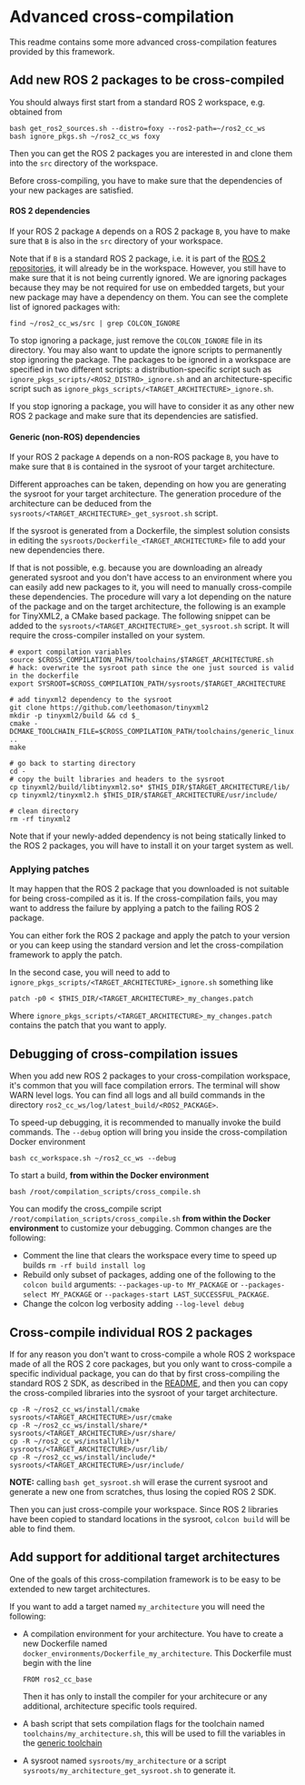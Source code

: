 # Advanced cross-compilation

This readme contains some more advanced cross-compilation features provided by this framework.


## Add new ROS 2 packages to be cross-compiled

You should always first start from a standard ROS 2 workspace, e.g. obtained from

```
bash get_ros2_sources.sh --distro=foxy --ros2-path=~/ros2_cc_ws
bash ignore_pkgs.sh ~/ros2_cc_ws foxy
```

Then you can get the ROS 2 packages you are interested in and clone them into the `src` directory of the workspace.

Before cross-compiling, you have to make sure that the dependencies of your new packages are satisfied.

#### ROS 2 dependencies

If your ROS 2 package `A` depends on a ROS 2 package `B`, you have to make sure that `B` is also in the `src` directory of your workspace.

Note that if `B` is a standard ROS 2 package, i.e. it is part of the [ROS 2 repositories](https://github.com/ros2/ros2/blob/master/ros2.repos), it will already be in the workspace.
However, you still have to make sure that it is not being currently ignored.
We are ignoring packages because they may be not required for use on embedded targets, but your new package may have a dependency on them.
You can see the complete list of ignored packages with:

```
find ~/ros2_cc_ws/src | grep COLCON_IGNORE
```

To stop ignoring a package, just remove the `COLCON_IGNORE` file in its directory.
You may also want to update the ignore scripts to permanently stop ignoring the package.
The packages to be ignored in a workspace are specified in two different scripts: a distribution-specific script such as `ignore_pkgs_scripts/<ROS2_DISTRO>_ignore.sh` and an architecture-specific script such as `ignore_pkgs_scripts/<TARGET_ARCHITECTURE>_ignore.sh`.

If you stop ignoring a package, you will have to consider it as any other new ROS 2 package and make sure that its dependencies are satisfied.


#### Generic (non-ROS) dependencies

If your ROS 2 package `A` depends on a non-ROS package `B`, you have to make sure that `B` is contained in the sysroot of your target architecture.

Different approaches can be taken, depending on how you are generating the sysroot for your target architecture.
The generation procedure of the architecture can be deduced from the `sysroots/<TARGET_ARCHITECTURE>_get_sysroot.sh` script.

If the sysroot is generated from a Dockerfile, the simplest solution consists in editing the `sysroots/Dockerfile_<TARGET_ARCHITECTURE>` file to add your new dependencies there.

If that is not possible, e.g. because you are downloading an already generated sysroot and you don't have access to an environment where you can easily add new packages to it, you will need to manually cross-compile these dependencies.
The procedure will vary a lot depending on the nature of the package and on the target architecture, the following is an example for TinyXML2, a CMake based package.
The following snippet can be added to the `sysroots/<TARGET_ARCHITECTURE>_get_sysroot.sh` script.
It will require the cross-compiler installed on your system.

```
# export compilation variables
source $CROSS_COMPILATION_PATH/toolchains/$TARGET_ARCHITECTURE.sh
# hack: overwrite the sysroot path since the one just sourced is valid in the dockerfile
export SYSROOT=$CROSS_COMPILATION_PATH/sysroots/$TARGET_ARCHITECTURE

# add tinyxml2 dependency to the sysroot
git clone https://github.com/leethomason/tinyxml2
mkdir -p tinyxml2/build && cd $_
cmake -DCMAKE_TOOLCHAIN_FILE=$CROSS_COMPILATION_PATH/toolchains/generic_linux.cmake ..
make

# go back to starting directory
cd -
# copy the built libraries and headers to the sysroot
cp tinyxml2/build/libtinyxml2.so* $THIS_DIR/$TARGET_ARCHITECTURE/lib/
cp tinyxml2/tinyxml2.h $THIS_DIR/$TARGET_ARCHITECTURE/usr/include/

# clean directory
rm -rf tinyxml2
```

Note that if your newly-added dependency is not being statically linked to the ROS 2 packages, you will have to install it on your target system as well.

### Applying patches

It may happen that the ROS 2 package that you downloaded is not suitable for being cross-compiled as it is.
If the cross-compilation fails, you may want to address the failure by applying a patch to the failing ROS 2 package.

You can either fork the ROS 2 package and apply the patch to your version or you can keep using the standard version and let the cross-compilation framework to apply the patch.

In the second case, you will need to add to `ignore_pkgs_scripts/<TARGET_ARCHITECTURE>_ignore.sh` something like
```
patch -p0 < $THIS_DIR/<TARGET_ARCHITECTURE>_my_changes.patch
```

Where `ignore_pkgs_scripts/<TARGET_ARCHITECTURE>_my_changes.patch` contains the patch that you want to apply.

## Debugging of cross-compilation issues

When you add new ROS 2 packages to your cross-compilation workspace, it's common that you will face compilation errors.
The terminal will show WARN level logs.
You can find all logs and all build commands in the directory `ros2_cc_ws/log/latest_build/<ROS2_PACKAGE>`.

To speed-up debugging, it is recommended to manually invoke the build commands.
The `--debug` option will bring you inside the cross-compilation Docker environment

```
bash cc_workspace.sh ~/ros2_cc_ws --debug
```

To start a build, **from within the Docker environment**
```
bash /root/compilation_scripts/cross_compile.sh
```

You can modify the cross_compile script `/root/compilation_scripts/cross_compile.sh` **from within the Docker environment** to customize your debugging.
Common changes are the following:

 - Comment the line that clears the workspace every time to speed up builds `rm -rf build install log`
 - Rebuild only subset of packages, adding one of the following to the `colcon build` arguments: `--packages-up-to MY_PACKAGE` or `--packages-select MY_PACKAGE` or `--packages-start LAST_SUCCESSFUL_PACKAGE`.
 - Change the colcon log verbosity adding `--log-level debug`

## Cross-compile individual ROS 2 packages

If for any reason you don't want to cross-compile a whole ROS 2 workspace made of all the ROS 2 core packages, but you only want to cross-compile a specific individual package, you can do that by first cross-compiling the standard ROS 2 SDK, as described in the [README](README.md), and then you can copy the cross-compiled libraries into the sysroot of your target architecture.

```
cp -R ~/ros2_cc_ws/install/cmake sysroots/<TARGET_ARCHITECTURE>/usr/cmake
cp -R ~/ros2_cc_ws/install/share/* sysroots/<TARGET_ARCHITECTURE>/usr/share/
cp -R ~/ros2_cc_ws/install/lib/* sysroots/<TARGET_ARCHITECTURE>/usr/lib/
cp -R ~/ros2_cc_ws/install/include/* sysroots/<TARGET_ARCHITECTURE>/usr/include/
```

**NOTE:** calling `bash get_sysroot.sh` will erase the current sysroot and generate a new one from scratches, thus losing the copied ROS 2 SDK.

Then you can just cross-compile your workspace. Since ROS 2 libraries have been copied to standard locations in the sysroot, `colcon build` will be able to find them.


## Add support for additional target architectures

One of the goals of this cross-compilation framework is to be easy to be extended to new target architectures.

If you want to add a target named `my_architecture` you will need the following:

 - A compilation environment for your architecture. You have to create a new Dockerfile named `docker_environments/Dockerfile_my_architecture`. This Dockerfile must begin with the line
    ```
    FROM ros2_cc_base
    ```

    Then it has only to install the compiler for your architecure or any additional, architecture specific tools required.
 - A bash script that sets compilation flags for the toolchain named `toolchains/my_architecture.sh`, this will be used to fill the variables in the [generic toolchain](toolchains/generic_linux.cmake)
 - A sysroot named `sysroots/my_architecture` or a script `sysroots/my_architecture_get_sysroot.sh` to generate it.
